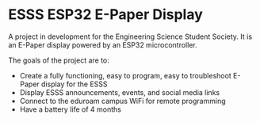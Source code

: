 # ESSS ESP32 E-Paper Display

A project in development for the Engineering Science Student Society. It is an E-Paper display powered by an ESP32 microcontroller. 

The goals of the project are to:
- Create a fully functioning, easy to program, easy to troubleshoot E-Paper display for the ESSS
- Display ESSS announcements, events, and social media links
- Connect to the eduroam campus WiFi for remote programming
- Have a battery life of 4 months


